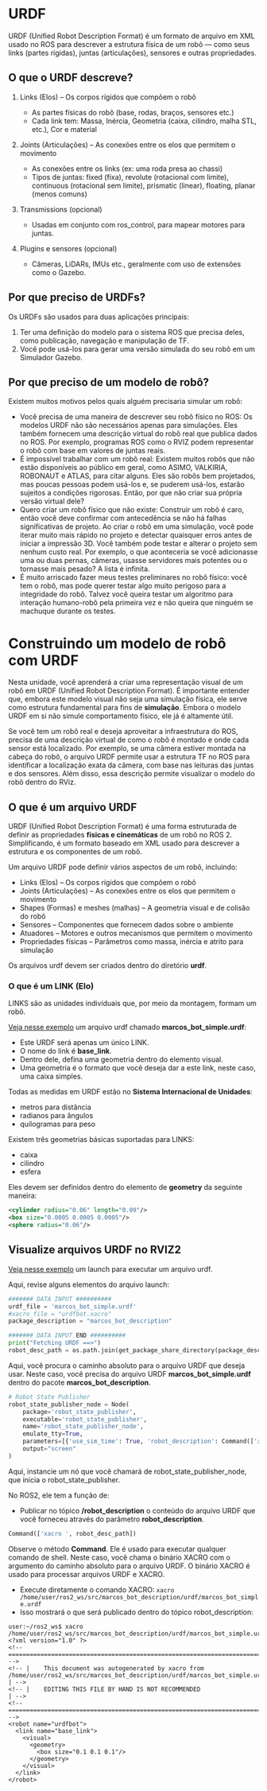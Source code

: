 # URDF
URDF (Unified Robot Description Format) é um formato de arquivo em XML usado no ROS para descrever a estrutura física de um robô — como seus links (partes rígidas), juntas (articulações), sensores e outras propriedades.

## O que o URDF descreve?
1. Links (Elos) – Os corpos rígidos que compõem o robô
    * As partes físicas do robô (base, rodas, braços, sensores etc.)
    * Cada link tem: Massa, Inércia, Geometria (caixa, cilindro, malha STL, etc.), Cor e material

2. Joints (Articulações) – As conexões entre os elos que permitem o movimento
    * As conexões entre os links (ex: uma roda presa ao chassi)
    * Tipos de juntas: fixed (fixa), revolute (rotacional com limite), continuous (rotacional sem limite), prismatic (linear), floating, planar (menos comuns)

3. Transmissions (opcional)
    * Usadas em conjunto com ros_control, para mapear motores para juntas.

4. Plugins e sensores (opcional)
    * Câmeras, LiDARs, IMUs etc., geralmente com uso de extensões como o Gazebo.


## Por que preciso de URDFs?
Os URDFs são usados para duas aplicações principais:

1. Ter uma definição do modelo para o sistema ROS que precisa deles, como publicação, navegação e manipulação de TF.
2. Você pode usá-los para gerar uma versão simulada do seu robô em um Simulador Gazebo.

## Por que preciso de um modelo de robô?
Existem muitos motivos pelos quais alguém precisaria simular um robô:

* Você precisa de uma maneira de descrever seu robô físico no ROS: Os modelos URDF não são necessários apenas para simulações. Eles também fornecem uma descrição virtual do robô real que publica dados no ROS. Por exemplo, programas ROS como o RVIZ podem representar o robô com base em valores de juntas reais.
* É impossível trabalhar com um robô real: Existem muitos robôs que não estão disponíveis ao público em geral, como ASIMO, VALKIRIA, ROBONAUT e ATLAS, para citar alguns. Eles são robôs bem projetados, mas poucas pessoas podem usá-los e, se puderem usá-los, estarão sujeitos a condições rigorosas. Então, por que não criar sua própria versão virtual dele?
* Quero criar um robô físico que não existe: Construir um robô é caro, então você deve confirmar com antecedência se não há falhas significativas de projeto. Ao criar o robô em uma simulação, você pode iterar muito mais rápido no projeto e detectar quaisquer erros antes de iniciar a impressão 3D. Você também pode testar e alterar o projeto sem nenhum custo real. Por exemplo, o que aconteceria se você adicionasse uma ou duas pernas, câmeras, usasse servidores mais potentes ou o tornasse mais pesado? A lista é infinita.
* É muito arriscado fazer meus testes preliminares no robô físico: você tem o robô, mas pode querer testar algo muito perigoso para a integridade do robô. Talvez você queira testar um algoritmo para interação humano-robô pela primeira vez e não queira que ninguém se machuque durante os testes.

# Construindo um modelo de robô com URDF
Nesta unidade, você aprenderá a criar uma representação visual de um robô em URDF (Unified Robot Description Format). É importante entender que, embora este modelo visual não seja uma simulação física, ele serve como estrutura fundamental para fins de **simulação**. Embora o modelo URDF em si não simule comportamento físico, ele já é altamente útil.

Se você tem um robô real e deseja aproveitar a infraestrutura do ROS, precisa de uma descrição virtual de como o robô é montado e onde cada sensor está localizado. Por exemplo, se uma câmera estiver montada na cabeça do robô, o arquivo URDF permite usar a estrutura TF no ROS para identificar a localização exata da câmera, com base nas leituras das juntas e dos sensores. Além disso, essa descrição permite visualizar o modelo do robô dentro do RViz.

## O que é um arquivo URDF
URDF (Unified Robot Description Format) é uma forma estruturada de definir as propriedades **físicas e cinemáticas** de um robô no ROS 2. Simplificando, é um formato baseado em XML usado para descrever a estrutura e os componentes de um robô.

Um arquivo URDF pode definir vários aspectos de um robô, incluindo:
* Links (Elos) – Os corpos rígidos que compõem o robô
* Joints (Articulações) – As conexões entre os elos que permitem o movimento
* Shapes (Formas) e meshes (malhas) – A geometria visual e de colisão do robô
* Sensores – Componentes que fornecem dados sobre o ambiente
* Atuadores – Motores e outros mecanismos que permitem o movimento
* Propriedades físicas – Parâmetros como massa, inércia e atrito para simulação

Os arquivos urdf devem ser criados dentro do diretório **urdf**.

### O que é um LINK (Elo)
LINKS são as unidades individuais que, por meio da montagem, formam um robô.

[Veja nesse exemplo](https://github.com/marcospontoexe/ROS_2/blob/main/URDF%20for%20Robot%20Modeling%20in%20ROS2/exemplos/marcos_bot_description/urdf/marcos_bot_simple.urdf) um arquivo urdf chamado **marcos_bot_simple.urdf**:

* Este URDF será apenas um único LINK.
* O nome do link é **base_link**.
* Dentro dele, defina uma geometria dentro do elemento visual.
* Uma geometria é o formato que você deseja dar a este link, neste caso, uma caixa simples.

Todas as medidas em URDF estão no **Sistema Internacional de Unidades**:

* metros para distância
* radianos para ângulos
* quilogramas para peso

Existem três geometrias básicas suportadas para LINKS:

* caixa
* cilindro
* esfera

Eles devem ser definidos dentro do elemento de **geometry** da seguinte maneira:

```xml
<cylinder radius="0.06" length="0.09"/>
<box size="0.0005 0.0005 0.0005"/> 
<sphere radius="0.06"/>
```

## Visualize arquivos URDF no RVIZ2
[Veja nesse exemplo](https://github.com/marcospontoexe/ROS_2/blob/main/URDF%20for%20Robot%20Modeling%20in%20ROS2/exemplos/marcos_bot_description/launch/urdf_visualize.launch.py) um launch para executar um arquivo urdf.

Aqui, revise alguns elementos do arquivo launch:

```python
####### DATA INPUT ##########
urdf_file = 'marcos_bot_simple.urdf'
#xacro_file = "urdfbot.xacro"
package_description = "marcos_bot_description"

####### DATA INPUT END ##########
print("Fetching URDF ==>")
robot_desc_path = os.path.join(get_package_share_directory(package_description), "urdf", urdf_file)
```

Aqui, você procura o caminho absoluto para o arquivo URDF que deseja usar. Neste caso, você precisa do arquivo URDF **marcos_bot_simple.urdf** dentro do pacote **marcos_bot_description**.

```python
# Robot State Publisher
robot_state_publisher_node = Node(
    package='robot_state_publisher',
    executable='robot_state_publisher',
    name='robot_state_publisher_node',
    emulate_tty=True,
    parameters=[{'use_sim_time': True, 'robot_description': Command(['xacro ', robot_desc_path])}],
    output="screen"
)
```

Aqui, instancie um nó que você chamará de robot_state_publisher_node, que inicia o robot_state_publisher.

No ROS2, ele tem a função de: 

* Publicar no tópico **/robot_description** o conteúdo do arquivo URDF que você forneceu através do parâmetro **robot_description**.

```python
Command(['xacro ', robot_desc_path])
```

Observe o método **Command**. Ele é usado para executar qualquer comando de shell. Neste caso, você chama o binário XACRO com o argumento do caminho absoluto para o arquivo URDF. O binário XACRO é usado para processar arquivos URDF e XACRO.

* Execute diretamente o comando XACRO: `xacro /home/user/ros2_ws/src/marcos_bot_description/urdf/marcos_bot_simple.urdf`
* Isso mostrará o que será publicado dentro do tópico robot_description:

```shell
user:~/ros2_ws$ xacro /home/user/ros2_ws/src/marcos_bot_description/urdf/marcos_bot_simple.urdf
<?xml version="1.0" ?>
<!-- =================================================================================== -->
<!-- |    This document was autogenerated by xacro from /home/user/ros2_ws/src/marcos_bot_description/urdf/marcos_bot_simple.urdf | -->
<!-- |    EDITING THIS FILE BY HAND IS NOT RECOMMENDED                                 | -->
<!-- =================================================================================== -->
<robot name="urdfbot">
  <link name="base_link">
    <visual>
      <geometry>
        <box size="0.1 0.1 0.1"/>
      </geometry>
    </visual>
  </link>
</robot>
```